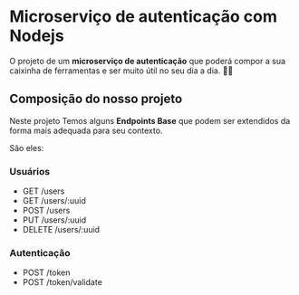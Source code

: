 # Microserviço de autenticação com Nodejs

O projeto de um **microserviço de autenticação** que poderá compor a sua caixinha de ferramentas e ser muito útil no seu dia a dia. :hammer::wrench:

## Composição do nosso projeto

Neste projeto Temos alguns **Endpoints Base** que podem ser extendidos da forma mais adequada para seu contexto. 

São eles:

### Usuários

* GET /users
* GET /users/:uuid
* POST /users
* PUT /users/:uuid
* DELETE /users/:uuid

### Autenticação

* POST /token
* POST /token/validate
